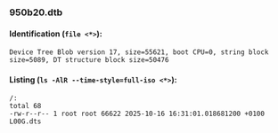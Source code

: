 ### 950b20.dtb
#### Identification (`file <*>`):
```
Device Tree Blob version 17, size=55621, boot CPU=0, string block size=5089, DT structure block size=50476
```
#### Listing (`ls -AlR --time-style=full-iso <*>`):
```
/:
total 68
-rw-r--r-- 1 root root 66622 2025-10-16 16:31:01.018681200 +0100 L00G.dts
```

